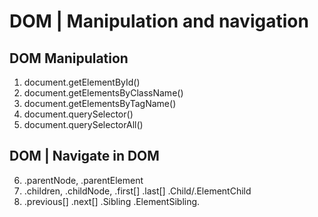 # DOM | Manipulation and navigation
## DOM Manipulation
1. document.getElementById()
2. document.getElementsByClassName()
3. document.getElementsByTagName()
4. document.querySelector()
5. document.querySelectorAll()

## DOM | Navigate in DOM
6. .parentNode, .parentElement
7. .children, .childNode, .first[] .last[] .Child/.ElementChild
8. .previous[] .next[] .Sibling .ElementSibling.